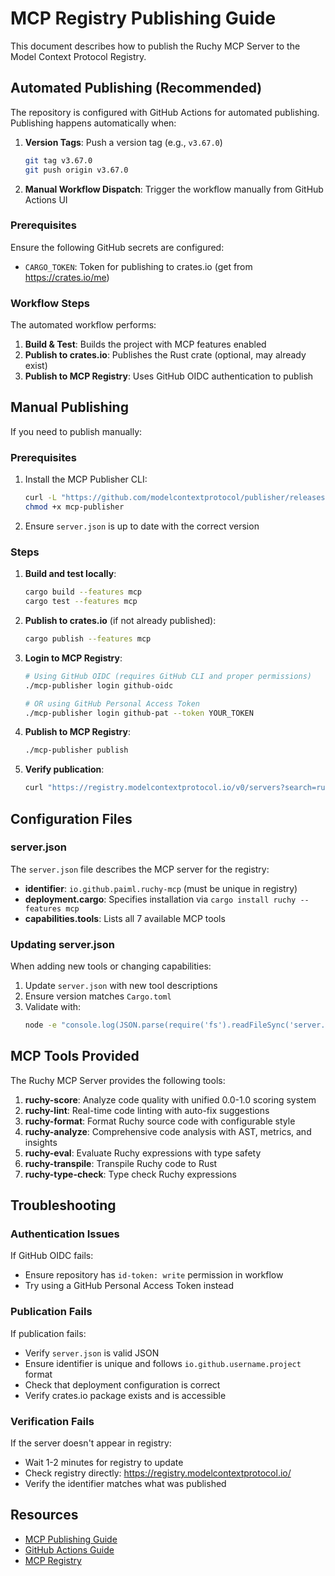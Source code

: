# MCP Registry Publishing Guide

This document describes how to publish the Ruchy MCP Server to the Model Context Protocol Registry.

## Automated Publishing (Recommended)

The repository is configured with GitHub Actions for automated publishing. Publishing happens automatically when:

1. **Version Tags**: Push a version tag (e.g., `v3.67.0`)
   ```bash
   git tag v3.67.0
   git push origin v3.67.0
   ```

2. **Manual Workflow Dispatch**: Trigger the workflow manually from GitHub Actions UI

### Prerequisites

Ensure the following GitHub secrets are configured:

- `CARGO_TOKEN`: Token for publishing to crates.io (get from https://crates.io/me)

### Workflow Steps

The automated workflow performs:

1. **Build & Test**: Builds the project with MCP features enabled
2. **Publish to crates.io**: Publishes the Rust crate (optional, may already exist)
3. **Publish to MCP Registry**: Uses GitHub OIDC authentication to publish

## Manual Publishing

If you need to publish manually:

### Prerequisites

1. Install the MCP Publisher CLI:
   ```bash
   curl -L "https://github.com/modelcontextprotocol/publisher/releases/latest/download/mcp-publisher-linux-x64.tar.gz" | tar xz
   chmod +x mcp-publisher
   ```

2. Ensure `server.json` is up to date with the correct version

### Steps

1. **Build and test locally**:
   ```bash
   cargo build --features mcp
   cargo test --features mcp
   ```

2. **Publish to crates.io** (if not already published):
   ```bash
   cargo publish --features mcp
   ```

3. **Login to MCP Registry**:
   ```bash
   # Using GitHub OIDC (requires GitHub CLI and proper permissions)
   ./mcp-publisher login github-oidc

   # OR using GitHub Personal Access Token
   ./mcp-publisher login github-pat --token YOUR_TOKEN
   ```

4. **Publish to MCP Registry**:
   ```bash
   ./mcp-publisher publish
   ```

5. **Verify publication**:
   ```bash
   curl "https://registry.modelcontextprotocol.io/v0/servers?search=ruchy-mcp" | jq '.'
   ```

## Configuration Files

### server.json

The `server.json` file describes the MCP server for the registry:

- **identifier**: `io.github.paiml.ruchy-mcp` (must be unique in registry)
- **deployment.cargo**: Specifies installation via `cargo install ruchy --features mcp`
- **capabilities.tools**: Lists all 7 available MCP tools

### Updating server.json

When adding new tools or changing capabilities:

1. Update `server.json` with new tool descriptions
2. Ensure version matches `Cargo.toml`
3. Validate with:
   ```bash
   node -e "console.log(JSON.parse(require('fs').readFileSync('server.json')))"
   ```

## MCP Tools Provided

The Ruchy MCP Server provides the following tools:

1. **ruchy-score**: Analyze code quality with unified 0.0-1.0 scoring system
2. **ruchy-lint**: Real-time code linting with auto-fix suggestions
3. **ruchy-format**: Format Ruchy source code with configurable style
4. **ruchy-analyze**: Comprehensive code analysis with AST, metrics, and insights
5. **ruchy-eval**: Evaluate Ruchy expressions with type safety
6. **ruchy-transpile**: Transpile Ruchy code to Rust
7. **ruchy-type-check**: Type check Ruchy expressions

## Troubleshooting

### Authentication Issues

If GitHub OIDC fails:
- Ensure repository has `id-token: write` permission in workflow
- Try using a GitHub Personal Access Token instead

### Publication Fails

If publication fails:
- Verify `server.json` is valid JSON
- Ensure identifier is unique and follows `io.github.username.project` format
- Check that deployment configuration is correct
- Verify crates.io package exists and is accessible

### Verification Fails

If the server doesn't appear in registry:
- Wait 1-2 minutes for registry to update
- Check registry directly: https://registry.modelcontextprotocol.io/
- Verify the identifier matches what was published

## Resources

- [MCP Publishing Guide](https://github.com/modelcontextprotocol/registry/blob/main/docs/guides/publishing/publish-server.md)
- [GitHub Actions Guide](https://github.com/modelcontextprotocol/registry/blob/main/docs/guides/publishing/github-actions.md)
- [MCP Registry](https://registry.modelcontextprotocol.io/)
